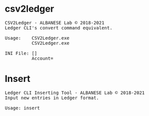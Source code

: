 # csv2ledger
<pre>
CSV2Ledger - ALBANESE Lab © 2018-2021
Ledger CLI's convert command equivalent.

Usage:    CSV2Ledger.exe <inputfile> <source:account> <target:account>
          CSV2Ledger.exe <inputfile> <target:account>

INI File: [<alias>]
          Account=<source:account>
</pre>
# Insert
<pre>
Ledger CLI Inserting Tool - ALBANESE Lab © 2018-2021
Input new entries in Ledger format.

Usage: insert <payee> <comment> <source:account> <amount> <target:account>
</pre>
